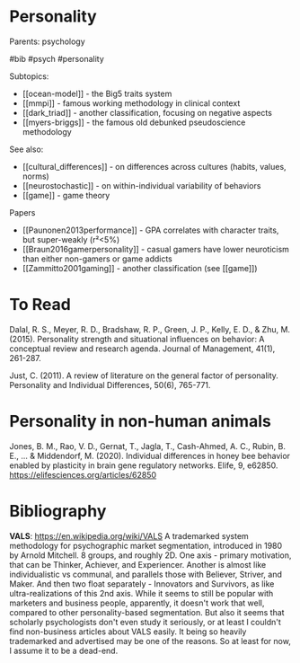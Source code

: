 # Personality

Parents: psychology

#bib #psych #personality

Subtopics:
* [[ocean-model]] - the Big5 traits system
* [[mmpi]] - famous working methodology in clinical context
* [[dark_triad]] - another classification, focusing on negative aspects
* [[myers-briggs]] - the famous old debunked pseudoscience methodology

See also: 
* [[cultural_differences]] - on differences across cultures (habits, values, norms)
* [[neurostochastic]] - on within-individual variability of behaviors
* [[game]] - game theory

Papers
* [[Paunonen2013performance]] - GPA correlates with character traits, but super-weakly (r²<5%)
* [[Braun2016gamerpersonality]] - casual gamers have lower neuroticism than either non-gamers or game addicts
* [[Zammitto2001gaming]] - another classification (see [[game]])

# To Read

Dalal, R. S., Meyer, R. D., Bradshaw, R. P., Green, J. P., Kelly, E. D., & Zhu, M. (2015). Personality strength and situational influences on behavior: A conceptual review and research agenda. Journal of Management, 41(1), 261-287.

Just, C. (2011). A review of literature on the general factor of personality. Personality and Individual Differences, 50(6), 765-771. 

# Personality in non-human animals

Jones, B. M., Rao, V. D., Gernat, T., Jagla, T., Cash-Ahmed, A. C., Rubin, B. E., ... & Middendorf, M. (2020). Individual differences in honey bee behavior enabled by plasticity in brain gene regulatory networks. Elife, 9, e62850. https://elifesciences.org/articles/62850

# Bibliography

**VALS**: https://en.wikipedia.org/wiki/VALS
A trademarked system methodology for psychographic market segmentation, introduced in 1980 by Arnold Mitchell. 8 groups, and roughly 2D. One axis - primary motivation, that can be Thinker, Achiever, and Experiencer. Another is almost like individualistic vs communal, and parallels those with Believer, Striver, and Maker. And then two float separately - Innovators and Survivors, as like ultra-realizations of this 2nd axis. While it seems to still be popular with marketers and business people, apparently, it doesn't work that well, compared to other personality-based segmentation. But also it seems that scholarly psychologists don't even study it seriously, or at least I couldn't find non-business articles about VALS easily. It being so heavily trademarked and advertised may be one of the reasons. So at least for now, I assume it to be a dead-end.